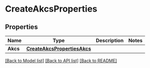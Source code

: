 # CreateAkcsProperties

## Properties
Name | Type | Description | Notes
------------ | ------------- | ------------- | -------------
**Akcs** | [**CreateAkcsPropertiesAkcs**](CreateAKCSProperties_akcs.md) |  | 

[[Back to Model list]](../README.md#documentation-for-models) [[Back to API list]](../README.md#documentation-for-api-endpoints) [[Back to README]](../README.md)


